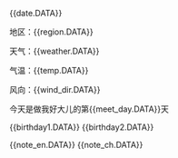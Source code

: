 
{{date.DATA}} 

地区：{{region.DATA}} 

天气：{{weather.DATA}} 

气温：{{temp.DATA}} 

风向：{{wind_dir.DATA}} 

今天是做我好大儿的第{{meet_day.DATA}}天 

{{birthday1.DATA}} 
{{birthday2.DATA}}


{{note_en.DATA}} 
{{note_ch.DATA}}


